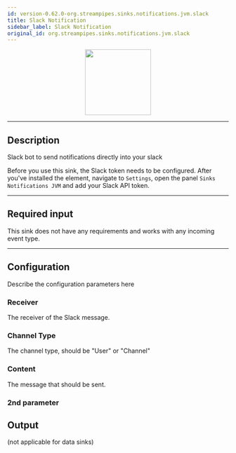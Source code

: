 ```yaml
---
id: version-0.62.0-org.streampipes.sinks.notifications.jvm.slack
title: Slack Notification
sidebar_label: Slack Notification
original_id: org.streampipes.sinks.notifications.jvm.slack
---
```




<p align="center"> 
    <img src="/img/pipeline-elements/org.streampipes.sinks.notifications.jvm.slack/icon.png" width="150px;" class="pe-image-documentation"/>
</p>

***

## Description

Slack bot to send notifications directly into your slack

Before you use this sink, the Slack token needs to be configured.
After you've installed the element, navigate to ``Settings``, open the panel ``Sinks Notifications JVM`` and add your
Slack API token.
***

## Required input

This sink does not have any requirements and works with any incoming event type.

***

## Configuration

Describe the configuration parameters here

### Receiver

The receiver of the Slack message.

### Channel Type

The channel type, should be "User" or "Channel"

### Content

The message that should be sent.

### 2nd parameter

## Output

(not applicable for data sinks)